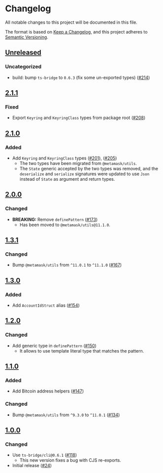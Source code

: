 # Changelog

All notable changes to this project will be documented in this file.

The format is based on [Keep a Changelog](https://keepachangelog.com/en/1.0.0/),
and this project adheres to [Semantic Versioning](https://semver.org/spec/v2.0.0.html).

## [Unreleased]

### Uncategorized

- build: bump `ts-bridge` to `0.6.3` (fix some un-exported types) ([#214](https://github.com/MetaMask/accounts/pull/214))

## [2.1.1]

### Fixed

- Export `Keyring` and `KeyringClass` types from package root ([#208](https://github.com/MetaMask/accounts/pull/208))

## [2.1.0]

### Added

- Add `Keyring` and `KeyringClass` types ([#201](https://github.com/MetaMask/accounts/pull/201)), ([#205](https://github.com/MetaMask/accounts/pull/205))
  - The two types have been migrated from `@metamask/utils`.
  - The `State` generic accepted by the two types was removed, and the `deserialize` and `serialize` signatures were updated to use `Json` instead of `State` as argument and return types.

## [2.0.0]

### Changed

- **BREAKING:** Remove `definePattern` ([#173](https://github.com/MetaMask/accounts/pull/173))
  - Has been moved to `@metamask/utils@11.1.0`.

## [1.3.1]

### Changed

- Bump `@metamask/utils` from `^11.0.1` to `^11.1.0` ([#167](https://github.com/MetaMask/accounts/pull/167))

## [1.3.0]

### Added

- Add `AccountIdStruct` alias ([#154](https://github.com/MetaMask/accounts/pull/154))

## [1.2.0]

### Changed

- Add generic type in `definePattern` ([#150](https://github.com/MetaMask/accounts/pull/150))
  - It allows to use template literal type that matches the pattern.

## [1.1.0]

### Added

- Add Bitcoin address helpers ([#147](https://github.com/MetaMask/accounts/pull/147))

### Changed

- Bump `@metamask/utils` from `^9.3.0` to `^11.0.1` ([#134](https://github.com/MetaMask/accounts/pull/134))

## [1.0.0]

### Changed

- Use `ts-bridge/cli@0.6.1` ([#118](https://github.com/MetaMask/accounts/pull/118))
  - This new version fixes a bug with CJS re-exports.
- Initial release ([#24](https://github.com/MetaMask/accounts/pull/24))

[Unreleased]: https://github.com/MetaMask/accounts/compare/@metamask/keyring-utils@2.1.1...HEAD
[2.1.1]: https://github.com/MetaMask/accounts/compare/@metamask/keyring-utils@2.1.0...@metamask/keyring-utils@2.1.1
[2.1.0]: https://github.com/MetaMask/accounts/compare/@metamask/keyring-utils@2.0.0...@metamask/keyring-utils@2.1.0
[2.0.0]: https://github.com/MetaMask/accounts/compare/@metamask/keyring-utils@1.3.1...@metamask/keyring-utils@2.0.0
[1.3.1]: https://github.com/MetaMask/accounts/compare/@metamask/keyring-utils@1.3.0...@metamask/keyring-utils@1.3.1
[1.3.0]: https://github.com/MetaMask/accounts/compare/@metamask/keyring-utils@1.2.0...@metamask/keyring-utils@1.3.0
[1.2.0]: https://github.com/MetaMask/accounts/compare/@metamask/keyring-utils@1.1.0...@metamask/keyring-utils@1.2.0
[1.1.0]: https://github.com/MetaMask/accounts/compare/@metamask/keyring-utils@1.0.0...@metamask/keyring-utils@1.1.0
[1.0.0]: https://github.com/MetaMask/accounts/releases/tag/@metamask/keyring-utils@1.0.0
